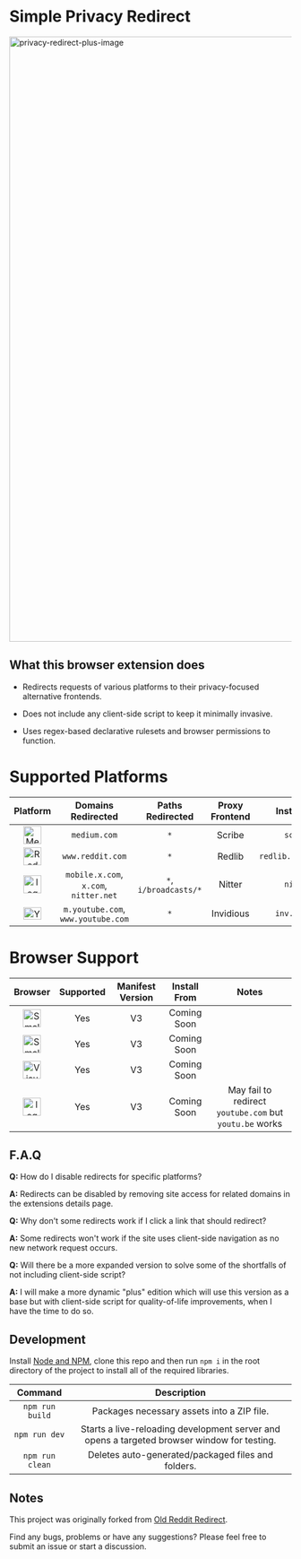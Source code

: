 # Simple Privacy Redirect

<img width="1920" height="1080" alt="privacy-redirect-plus-image" src="https://github.com/user-attachments/assets/2267a677-5dc5-4fa1-aa34-9ffe3f5ad8e6" />

## What this browser extension does
- Redirects requests of various platforms to their privacy-focused alternative frontends.
  
- Does not include any client-side script to keep it minimally invasive.

- Uses regex-based declarative rulesets and browser permissions to function.

# Supported Platforms

|Platform|Domains Redirected|Paths Redirected|Proxy Frontend|Instance Used|Enabled|
|:---:|:---:|:---:|:---:|:---:|:---:|
|<a href="https://medium.com" target="_blank"><img width="32" height="32" alt="Medium-Icon-White" src="https://github.com/user-attachments/assets/051d2f45-54ff-4706-8af4-06b3a871b43a" /></a>|`medium.com`|`*`|Scribe|`scribe.rip`|`True`|
|<a href="https://www.reddit.com" target="_blank"><img width="32" height="32" alt="Reddit_Icon_FullColor" src="https://github.com/user-attachments/assets/aca193d0-fd46-4f47-ace9-53433b8ff921" /></a>|`www.reddit.com`|`*`|Redlib|`redlib.perennialte.ch`|`True`|
|<a href="https://x.com" target="_blank"><img width="32" height="32" alt="logo-white" src="https://github.com/user-attachments/assets/597c843e-9894-4185-8dcc-6da4fffd1a65" /></a>|`mobile.x.com`, `x.com`, `nitter.net`|`*`, `i/broadcasts/*`|Nitter|`nitter.net`|`True`|
|<a href="https:/www.youtube.com" target="_blank"><img width="32" height="22" alt="YouTube_full-color_icon_(2024) svg" src="https://github.com/user-attachments/assets/96929b09-295d-4d9e-8981-b538cf58249d" /></a>|`m.youtube.com`, `www.youtube.com`|`*`|Invidious|`inv.nadeko.net`|`True`|

# Browser Support

|Browser|Supported|Manifest Version|Install From|Notes|
|:---:|:---:|:---:|:---:|:---:|
|<img width="32" height="32" alt="SmallLogo" src="https://github.com/user-attachments/assets/832e0bdf-8f5b-456a-b07e-6ac565f25367" />|Yes|V3|Coming Soon|
|<img width="32" height="32" alt="SmallLogo" src="https://github.com/user-attachments/assets/88dd6cdd-66ba-4780-9995-e0adf456ebaa" />|Yes|V3|Coming Soon|
|<img width="32" height="32" alt="VisualElements_150" src="https://github.com/user-attachments/assets/a7cb5103-8134-41d7-9169-ab249e837cec" />|Yes|V3|Coming Soon|
|<img width="32" height="32" alt="logo" src="https://github.com/user-attachments/assets/93e694cb-ba43-47e4-8bad-53d9839bd559" />|Yes|V3|Coming Soon|May fail to redirect `youtube.com` but `youtu.be` works|

## F.A.Q

**Q:** How do I disable redirects for specific platforms?

**A:** Redirects can be disabled by removing site access for related domains in the extensions details page.

**Q:** Why don't some redirects work if I click a link that should redirect?

**A:** Some redirects won't work if the site uses client-side navigation as no new network request occurs.

**Q:** Will there be a more expanded version to solve some of the shortfalls of not including client-side script?

**A:** I will make a more dynamic "plus" edition which will use this version as a base but with client-side script for quality-of-life improvements, when I have the time to do so.

## Development

Install [Node and NPM](https://docs.npmjs.com/downloading-and-installing-node-js-and-npm), clone this repo and then run `npm i` in the root directory of the project to install all of the required libraries.

|Command|Description|
|:---:|:---:|
|`npm run build`|Packages necessary assets into a ZIP file.|
|`npm run dev`|Starts a live-reloading development server and opens a targeted browser window for testing.|
|`npm run clean`|Deletes auto-generated/packaged files and folders.|

## Notes

This project was originally forked from [Old Reddit Redirect](https://github.com/tom-james-watson/old-reddit-redirect).

Find any bugs, problems or have any suggestions? Please feel free to submit an issue or start a discussion.
